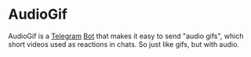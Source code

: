 # AudioGif

AudioGif is a [Telegram](https://telegram.org/) [Bot](https://core.telegram.org/bots) that makes it easy to send "audio gifs", which short videos used as reactions in chats. So just like gifs, but with audio.